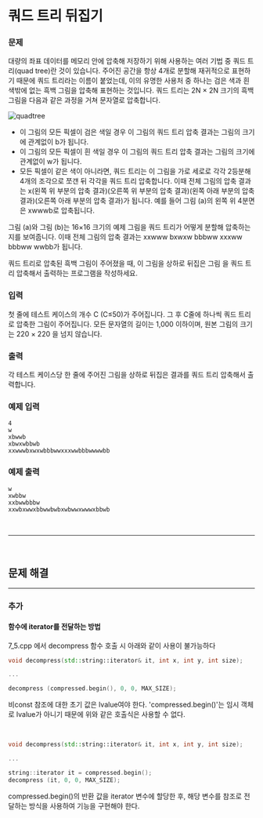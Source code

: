 # 쿼드 트리 뒤집기

### 문제
대량의 좌표 데이터를 메모리 안에 압축해 저장하기 위해 사용하는 여러 기법 중 쿼드 트리(quad tree)란 것이 있습니다. 주어진 공간을 항상 4개로 분할해 재귀적으로 표현하기 때문에 쿼드 트리라는 이름이 붙었는데, 이의 유명한 사용처 중 하나는 검은 색과 흰 색밖에 없는 흑백 그림을 압축해 표현하는 것입니다. 쿼드 트리는 2N × 2N 크기의 흑백 그림을 다음과 같은 과정을 거쳐 문자열로 압축합니다.

![quadtree](https://github.com/Dong-Young-Kim/for-study-algorithm-by-problem/assets/72393686/e46e38a3-eafc-43d2-aaeb-698fcbd99b88)

- 이 그림의 모든 픽셀이 검은 색일 경우 이 그림의 쿼드 트리 압축 결과는 그림의 크기에 관계없이 b가 됩니다.
- 이 그림의 모든 픽셀이 흰 색일 경우 이 그림의 쿼드 트리 압축 결과는 그림의 크기에 관계없이 w가 됩니다.
- 모든 픽셀이 같은 색이 아니라면, 쿼드 트리는 이 그림을 가로 세로로 각각 2등분해 4개의 조각으로 쪼갠 뒤 각각을 쿼드 트리 압축합니다. 이때 전체 그림의 압축 결과는 x(왼쪽 위 부분의 압축 결과)(오른쪽 위 부분의 압축 결과)(왼쪽 아래 부분의 압축 결과)(오른쪽 아래 부분의 압축 결과)가 됩니다. 예를 들어 그림 (a)의 왼쪽 위 4분면은 xwwwb로 압축됩니다.

그림 (a)와 그림 (b)는 16×16 크기의 예제 그림을 쿼드 트리가 어떻게 분할해 압축하는지를 보여줍니다. 이때 전체 그림의 압축 결과는 xxwww bxwxw bbbww xxxww bbbww wwbb가 됩니다.

쿼드 트리로 압축된 흑백 그림이 주어졌을 때, 이 그림을 상하로 뒤집은 그림 을 쿼드 트리 압축해서 출력하는 프로그램을 작성하세요.

### 입력
첫 줄에 테스트 케이스의 개수 C (C≤50)가 주어집니다. 그 후 C줄에 하나씩 쿼드 트리로 압축한 그림이 주어집니다. 모든 문자열의 길이는 1,000 이하이며, 원본 그림의 크기는 220 × 220 을 넘지 않습니다.

### 출력
각 테스트 케이스당 한 줄에 주어진 그림을 상하로 뒤집은 결과를 쿼드 트리 압축해서 출력합니다.

### 예제 입력
```
4
w
xbwwb
xbwxwbbwb
xxwwwbxwxwbbbwwxxxwwbbbwwwwbb
```

### 예제 출력
```
w
xwbbw
xxbwwbbbw
xxwbxwwxbbwwbwbxwbwwxwwwxbbwb
```

<br>

---

<br>

## 문제 해결




--- 
### 추가

#### 함수에 iterator를 전달하는 방법

7_5.cpp 에서 decompress 함수 호출 시 아래와 같이 사용이 불가능하다

``` cpp
void decompress(std::string::iterator& it, int x, int y, int size);

...

decompress (compressed.begin(), 0, 0, MAX_SIZE);
```

비const 참조에 대한 초기 값은 lvalue여야 한다. 'compressed.begin()'는 임시 객체로 lvalue가 아니기 때문에 위와 같은 호출식은 사용할 수 없다.

<br>

``` cpp
void decompress(std::string::iterator& it, int x, int y, int size);

...

string::iterator it = compressed.begin();
decompress (it, 0, 0, MAX_SIZE);
```

compressed.begin()의 반환 값을 iterator 변수에 할당한 후, 해당 변수를 참조로 전달하는 방식을 사용하여 기능을 구현해야 한다.
